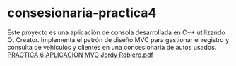 # consesionaria-practica4
Este proyecto es una aplicación de consola desarrollada en C++ utilizando Qt Creator. Implementa el patrón de diseño MVC para gestionar el registro y consulta de vehículos y clientes en una concesionaria de autos usados.
[PRACTICA 6 APLICACION MVC Jordy Roblero.pdf](https://github.com/user-attachments/files/20180359/PRACTICA.6.APLICACION.MVC.Jordy.Roblero.pdf)
